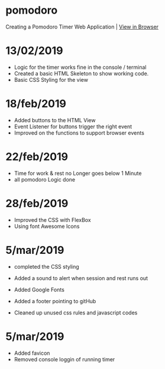 # pomodoro
Creating a Pomodoro Timer Web Application | [View in Browser](https://afeso.github.io/pomodoro)

# 13/02/2019
- Logic for the timer works fine in the console / terminal
- Created a basic HTML Skeleton to show working code.
- Basic CSS Styling for the view

# 18/feb/2019
- Added buttons to the HTML View
- Event Listener for buttons trigger the right event
- Improved on the functions to support browser events

# 22/feb/2019
- Time for work & rest no Longer goes below 1 Minute
- all pomodoro Logic done

# 28/feb/2019
- Improved the CSS with FlexBox
- Using font Awesome Icons

# 5/mar/2019
- completed the CSS styling
- Added a sound to alert when session and rest runs out
- Added Google Fonts

- Added a footer pointing to gitHub
- Cleaned up unused css rules and javascript codes

# 5/mar/2019
- Added favicon
- Removed console loggin of running timer



